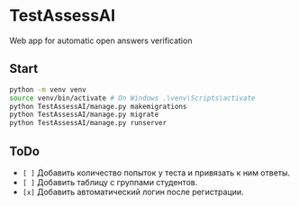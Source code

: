 # TestAssessAI
Web app for automatic open answers verification

## Start
```sh
python -m venv venv
source venv/bin/activate # On Windows .\venv\Scripts\activate
python TestAssessAI/manage.py makemigrations
python TestAssessAI/manage.py migrate
python TestAssessAI/manage.py runserver
```

## ToDo
- `[ ]` Добавить количество попыток у теста и привязать к ним ответы.
- `[ ]` Добавить таблицу с группами студентов.
- `[x]` Добавить автоматический логин после регистрации.
